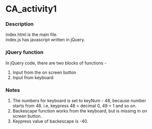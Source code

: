 # CA_activity1

### Description
index.html is the main file. <br/>
index.js has javascript written in jQuery.

### jQuery function
In jQuery code, there are two blocks of functions - <br/>
1. Input from the on screen button
2. Input from keyboard

### Notes
1. The numbers for keyboard is set to keyNum - 48, because number starts from 48. i.e, keypress 48 = decimal 0, 49 = 1 and so on.
2. Backescape function works from the keyboard, but is missing in on screen button.
3. Keypress value of backescape is -40.

